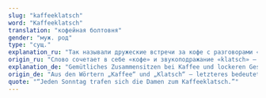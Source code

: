 ```yaml
---
slug: "kaffeeklatsch"
word: "Kaffeeklatsch"
translation: "кофейная болтовня"
gender: "муж. род"
type: "сущ."
explanation_ru: "Так называли дружеские встречи за кофе с разговорами «ни о чём»."
origin_ru: "Слово сочетает в себе «кофе» и звукоподражание «klatsch» — болтовня, сплетни."
explanation_de: "Gemütliches Zusammensitzen bei Kaffee und lockeren Gesprächen, oft unter Freunden."
origin_de: "Aus den Wörtern „Kaffee“ und „Klatsch“ – letzteres bedeutet Plauderei oder Tratsch."
quote: "“Jeden Sonntag trafen sich die Damen zum Kaffeeklatsch.”"
---
```

